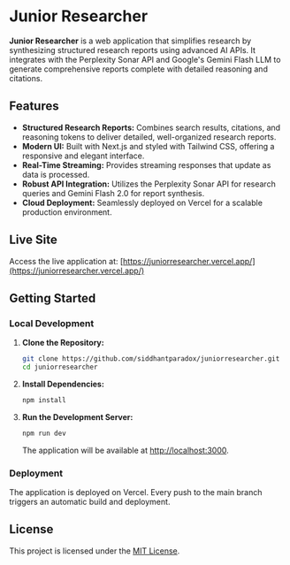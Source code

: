# Junior Researcher

**Junior Researcher** is a web application that simplifies research by synthesizing structured research reports using advanced AI APIs. It integrates with the Perplexity Sonar API and Google's Gemini Flash LLM to generate comprehensive reports complete with detailed reasoning and citations.

## Features

- **Structured Research Reports:** Combines search results, citations, and reasoning tokens to deliver detailed, well-organized research reports.
- **Modern UI:** Built with Next.js and styled with Tailwind CSS, offering a responsive and elegant interface.
- **Real-Time Streaming:** Provides streaming responses that update as data is processed.
- **Robust API Integration:** Utilizes the Perplexity Sonar API for research queries and Gemini Flash 2.0 for report synthesis.
- **Cloud Deployment:** Seamlessly deployed on Vercel for a scalable production environment.

## Live Site

Access the live application at: [https://juniorresearcher.vercel.app/](https://juniorresearcher.vercel.app/)

## Getting Started

### Local Development

1. **Clone the Repository:**
   ```bash
   git clone https://github.com/siddhantparadox/juniorresearcher.git
   cd juniorresearcher
   ```

2. **Install Dependencies:**
   ```bash
   npm install
   ```

3. **Run the Development Server:**
   ```bash
   npm run dev
   ```
   The application will be available at [http://localhost:3000](http://localhost:3000).

### Deployment

The application is deployed on Vercel. Every push to the main branch triggers an automatic build and deployment.

## License

This project is licensed under the [MIT License](LICENSE).

